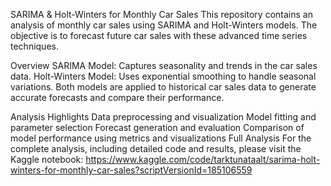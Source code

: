 SARIMA & Holt-Winters for Monthly Car Sales
This repository contains an analysis of monthly car sales using SARIMA and Holt-Winters models. The objective is to forecast future car sales with these advanced time series techniques.

Overview
SARIMA Model: Captures seasonality and trends in the car sales data.
Holt-Winters Model: Uses exponential smoothing to handle seasonal variations.
Both models are applied to historical car sales data to generate accurate forecasts and compare their performance.

Analysis Highlights
Data preprocessing and visualization
Model fitting and parameter selection
Forecast generation and evaluation
Comparison of model performance using metrics and visualizations
Full Analysis
For the complete analysis, including detailed code and results, please visit the Kaggle notebook: https://www.kaggle.com/code/tarktunataalt/sarima-holt-winters-for-monthly-car-sales?scriptVersionId=185106559
